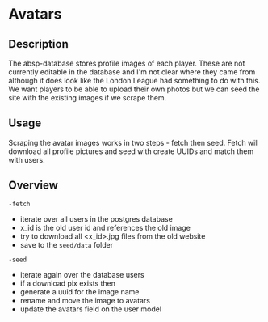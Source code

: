 # Avatars

## Description

The absp-database stores profile images of each player. These are not currently
editable in the database and I'm not clear where they came from although it
does look like the London League had something to do with this. We want players to be
able to upload their own photos but we can seed the site with the existing
images if we scrape them.

## Usage

Scraping the avatar images works in two steps - fetch then seed. Fetch will
download all profile pictures and seed with create UUIDs and match them with
users.

## Overview

`-fetch`
- iterate over all users in the postgres database
- x_id is the old user id and references the old image
- try to download all <x_id>.jpg files from the old website
- save to the `seed/data` folder

`-seed`
- iterate again over the database users
- if a download pix exists then
- generate a uuid for the image name
- rename and move the image to avatars
- update the avatars field on the user model

